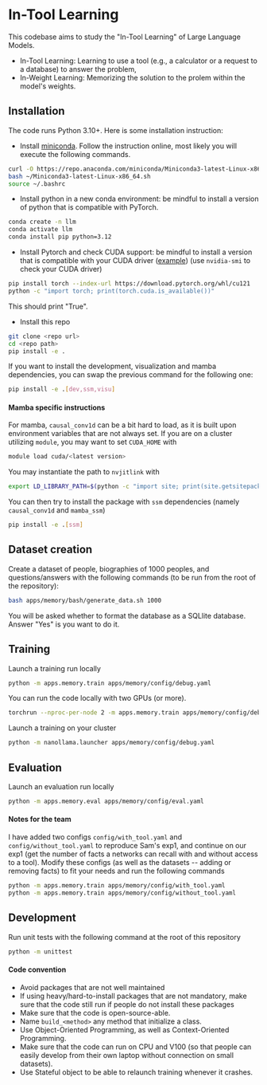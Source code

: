 # In-Tool Learning
This codebase aims to study the "In-Tool Learning" of Large Language Models.

- In-Tool Learning: Learning to use a tool (e.g., a calculator or a request to a database) to answer the problem,
- In-Weight Learning: Memorizing the solution to the prolem within the model's weights.

## Installation

The code runs Python 3.10+.
Here is some installation instruction:
- Install [miniconda](https://docs.conda.io/projects/miniconda/en/latest/). Follow the instruction online, most likely you will execute the following commands.
```bash
curl -O https://repo.anaconda.com/miniconda/Miniconda3-latest-Linux-x86_64.sh
bash ~/Miniconda3-latest-Linux-x86_64.sh
source ~/.bashrc
```
- Install python in a new conda environment: be mindful to install a version of python that is compatible with PyTorch.
```bash
conda create -n llm
conda activate llm
conda install pip python=3.12
```
- Install Pytorch and check CUDA support: be mindful to install a version that is compatible with your CUDA driver ([example](https://docs.nvidia.com/cuda/cuda-toolkit-release-notes/index.html)) (use `nvidia-smi` to check your CUDA driver)
```bash
pip install torch --index-url https://download.pytorch.org/whl/cu121
python -c "import torch; print(torch.cuda.is_available())"
```
This should print "True".
- Install this repo
```bash
git clone <repo url>
cd <repo path>
pip install -e .
```
If you want to install the development, visualization and mamba dependencies, you can swap the previous command for the following one:
```bash
pip install -e .[dev,ssm,visu]
```

#### Mamba specific instructions
For mamba, `causal_conv1d` can be a bit hard to load, as it is built upon environment variables that are not always set.
If you are on a cluster utilizing `module`, you may want to set `CUDA_HOME` with
```bash
module load cuda/<latest version>
```
You may instantiate the path to `nvjitlink` with
```bash
export LD_LIBRARY_PATH=$(python -c "import site; print(site.getsitepackages()[0] + '/nvidia/nvjitlink/lib')"):$LD_LIBRARY_PATH
```
You can then try to install the package with `ssm` dependencies (namely `causal_conv1d` and `mamba_ssm`)
```bash
pip install -e .[ssm]
```

## Dataset creation
Create a dataset of people, biographies of 1000 peoples, and questions/answers with the following commands (to be run from the root of the repository):
```bash
bash apps/memory/bash/generate_data.sh 1000
```
You will be asked whether to format the database as a SQLlite database. Answer "Yes" is you want to do it.

## Training
Launch a training run locally
```bash
python -m apps.memory.train apps/memory/config/debug.yaml
```
You can run the code locally with two GPUs (or more).
```bash
torchrun --nproc-per-node 2 -m apps.memory.train apps/memory/config/debug.yaml
```
Launch a training on your cluster
```bash
python -m nanollama.launcher apps/memory/config/debug.yaml
```

## Evaluation
Launch an evaluation run locally
```bash
python -m apps.memory.eval apps/memory/config/eval.yaml
```

#### Notes for the team
I have added two configs `config/with_tool.yaml` and `config/without_tool.yaml` to reproduce Sam's exp1, and continue on our exp1 (get the number of facts a networks can recall with and without access to a tool).
Modify these configs (as well as the datasets -- adding or removing facts) to fit your needs and run the following commands
```bash
python -m apps.memory.train apps/memory/config/with_tool.yaml
python -m apps.memory.train apps/memory/config/without_tool.yaml
```

## Development
Run unit tests with the following command at the root of this repository
```bash
python -m unittest
```

#### Code convention
- Avoid packages that are not well maintained
- If using heavy/hard-to-install packages that are not mandatory, make sure that the code still run if people do not install these packages
- Make sure that the code is open-source-able.
- Name `build_<method>` any method that initialize a class.
- Use Object-Oriented Programming, as well as Context-Oriented Programming.
- Make sure that the code can run on CPU and V100 (so that people can easily develop from their own laptop without connection on small datasets).
 - Use Stateful object to be able to relaunch training whenever it crashes.

